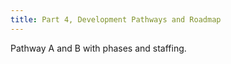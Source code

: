 ```yaml
---
title: Part 4, Development Pathways and Roadmap
---
```


Pathway A and B with phases and staffing.

